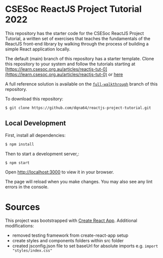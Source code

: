 # CSESoc ReactJS Project Tutorial 2022

This repository has the starter code for the CSESoc ReactJS Project Tutorial, a written set of exercises that teaches the fundamentals of the ReactJS front-end library by walking through the process of building a simple React application locally.

The default (main) branch of this repository has a starter template. Clone this repository to your system and follow the tutorials starting at [https://learn.csesoc.org.au/articles/reactjs-tut-0](https://learn.csesoc.org.au/articles/reactjs-tut-0) or [here](https://learning-platform-six.vercel.app/articles/reactjs-tut-0)

A full reference solution is available on the [`full-walkthrough`](https://github.com/dqna64/reactjs-project-tutorial/tree/full-walkthrough) branch of this repository.

To download this repository:

```bash
$ git clone https://github.com/dqna64/reactjs-project-tutorial.git
```

## Local Development

First, install all dependencies:

```bash
$ npm install
```

Then to start a development server,:

```bash
$ npm start
```

Open [http://localhost:3000](http://localhost:3000) to view it in your browser.

The page will reload when you make changes.
You may also see any lint errors in the console.

# Sources

This project was bootstrapped with [Create React App](https://github.com/facebook/create-react-app). Additional modifications:

- removed testing framework from create-react-app setup
- create styles and components folders within src folder
- created jsconfig.json file to set baseUrl for absolute imports e.g. `import "styles/index.css"`

